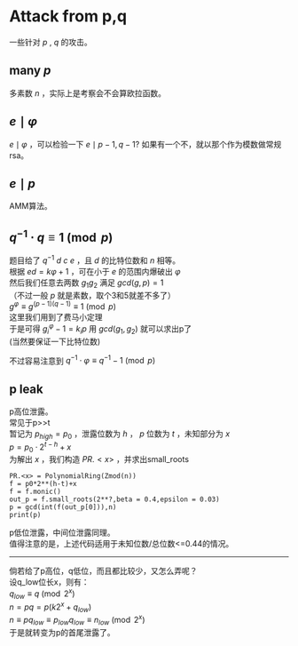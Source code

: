 # Attack from p,q   
一些针对 $p$ , $q$ 的攻击。   

## many $p$   
多素数 $n$ ，实际上是考察会不会算欧拉函数。   

## $e\mid \varphi$    
$e\mid \varphi$ ，可以检验一下 $e\mid p-1,q-1?$ 如果有一个不，就以那个作为模数做常规rsa。



## $e\mid p$    
AMM算法。   




## ${q}^{-1}\cdot q\equiv 1\pmod{p}$     
题目给了 ${q}^{-1}$ $d$ $c$ $e$ ，且 $d$ 的比特位数和 $n$ 相等。   
根据 $ed=k\varphi +1$ ，可在小于 $e$ 的范围内爆破出 $\varphi$     
然后我们任意去两数 $g_1 g_2$ 满足 $gcd(g,p)=1$    
（不过一般 $p$ 就是素数，取个3和5就差不多了）   
${g}^{\varphi}\equiv {g}^{(p-1)(q-1)}\equiv 1\pmod{p}$    
这里我们用到了费马小定理   
于是可得 ${g_i}^{\varphi}-1=k_ip$  用 $gcd(g_1,g_2)$  就可以求出p了    
(当然要保证一下比特位数)

不过容易注意到 ${q}^{-1}\cdot \varphi\equiv {q}^{-1} -1\pmod{p}$     

## p leak     
p高位泄露。    
常见于p>>t    
暂记为 ${p}_{high}=p_0$ ，泄露位数为 $h$ ， $p$ 位数为 $t$ ，未知部分为 $x$   
$p=p_0\cdot {2}^{t-h}+x$    
为解出 $x$ ，我们构造 $PR.< x >$ ，并求出small_roots    
```
PR.<x> = PolynomialRing(Zmod(n))
f = p0*2**(h-t)+x
f = f.monic()
out_p = f.small_roots(2**?,beta = 0.4,epsilon = 0.03)
p = gcd(int(f(out_p[0])),n)
print(p)
```
p低位泄露，中间位泄露同理。    
值得注意的是，上述代码适用于未知位数/总位数<=0.44的情况。    

--------------------------------------------------      
倘若给了p高位，q低位，而且都比较少，又怎么弄呢？   
设q_low位长x，则有：   
${q}_ {low}\equiv q\pmod{2^x}$    
$n=pq=p(k2^x+{q}_ {low})$   
$n\equiv p{q}_ {low}\equiv {p}_ {low}{q}_ {low}\equiv {n}_{low}\pmod{2^x}$     
于是就转变为p的首尾泄露了。    




